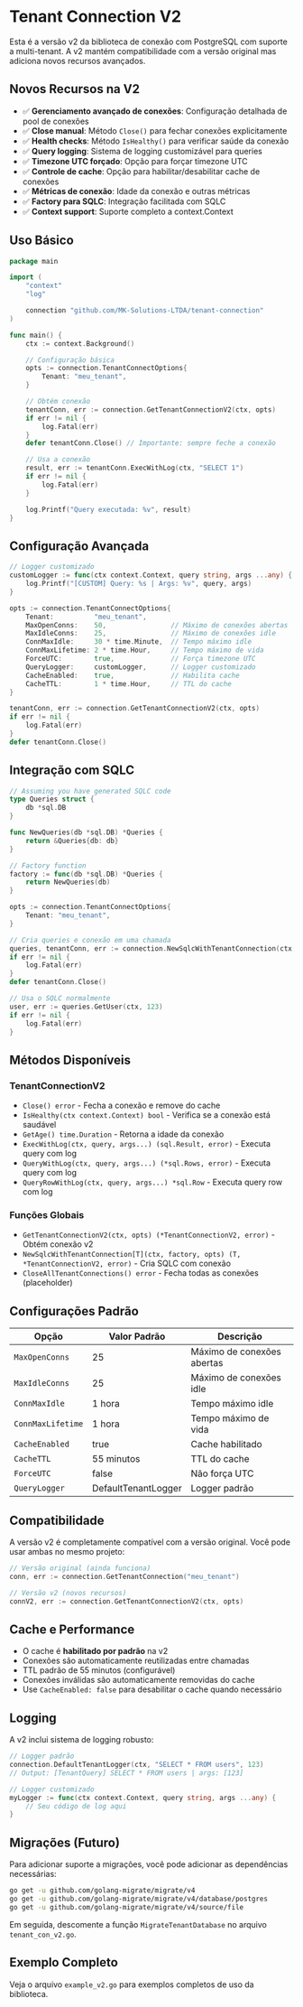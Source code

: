 # Tenant Connection V2

Esta é a versão v2 da biblioteca de conexão com PostgreSQL com suporte a multi-tenant. A v2 mantém compatibilidade com a versão original mas adiciona novos recursos avançados.

## Novos Recursos na V2

- ✅ **Gerenciamento avançado de conexões**: Configuração detalhada de pool de conexões
- ✅ **Close manual**: Método `Close()` para fechar conexões explicitamente
- ✅ **Health checks**: Método `IsHealthy()` para verificar saúde da conexão
- ✅ **Query logging**: Sistema de logging customizável para queries
- ✅ **Timezone UTC forçado**: Opção para forçar timezone UTC
- ✅ **Controle de cache**: Opção para habilitar/desabilitar cache de conexões
- ✅ **Métricas de conexão**: Idade da conexão e outras métricas
- ✅ **Factory para SQLC**: Integração facilitada com SQLC
- ✅ **Context support**: Suporte completo a context.Context

## Uso Básico

```go
package main

import (
    "context"
    "log"

    connection "github.com/MK-Solutions-LTDA/tenant-connection"
)

func main() {
    ctx := context.Background()

    // Configuração básica
    opts := connection.TenantConnectOptions{
        Tenant: "meu_tenant",
    }

    // Obtém conexão
    tenantConn, err := connection.GetTenantConnectionV2(ctx, opts)
    if err != nil {
        log.Fatal(err)
    }
    defer tenantConn.Close() // Importante: sempre feche a conexão

    // Usa a conexão
    result, err := tenantConn.ExecWithLog(ctx, "SELECT 1")
    if err != nil {
        log.Fatal(err)
    }

    log.Printf("Query executada: %v", result)
}
```

## Configuração Avançada

```go
// Logger customizado
customLogger := func(ctx context.Context, query string, args ...any) {
    log.Printf("[CUSTOM] Query: %s | Args: %v", query, args)
}

opts := connection.TenantConnectOptions{
    Tenant:          "meu_tenant",
    MaxOpenConns:    50,                // Máximo de conexões abertas
    MaxIdleConns:    25,                // Máximo de conexões idle
    ConnMaxIdle:     30 * time.Minute,  // Tempo máximo idle
    ConnMaxLifetime: 2 * time.Hour,     // Tempo máximo de vida
    ForceUTC:        true,              // Força timezone UTC
    QueryLogger:     customLogger,      // Logger customizado
    CacheEnabled:    true,              // Habilita cache
    CacheTTL:        1 * time.Hour,     // TTL do cache
}

tenantConn, err := connection.GetTenantConnectionV2(ctx, opts)
if err != nil {
    log.Fatal(err)
}
defer tenantConn.Close()
```

## Integração com SQLC

```go
// Assuming you have generated SQLC code
type Queries struct {
    db *sql.DB
}

func NewQueries(db *sql.DB) *Queries {
    return &Queries{db: db}
}

// Factory function
factory := func(db *sql.DB) *Queries {
    return NewQueries(db)
}

opts := connection.TenantConnectOptions{
    Tenant: "meu_tenant",
}

// Cria queries e conexão em uma chamada
queries, tenantConn, err := connection.NewSqlcWithTenantConnection(ctx, factory, opts)
if err != nil {
    log.Fatal(err)
}
defer tenantConn.Close()

// Usa o SQLC normalmente
user, err := queries.GetUser(ctx, 123)
if err != nil {
    log.Fatal(err)
}
```

## Métodos Disponíveis

### TenantConnectionV2

- `Close() error` - Fecha a conexão e remove do cache
- `IsHealthy(ctx context.Context) bool` - Verifica se a conexão está saudável
- `GetAge() time.Duration` - Retorna a idade da conexão
- `ExecWithLog(ctx, query, args...) (sql.Result, error)` - Executa query com log
- `QueryWithLog(ctx, query, args...) (*sql.Rows, error)` - Executa query com log
- `QueryRowWithLog(ctx, query, args...) *sql.Row` - Executa query row com log

### Funções Globais

- `GetTenantConnectionV2(ctx, opts) (*TenantConnectionV2, error)` - Obtém conexão v2
- `NewSqlcWithTenantConnection[T](ctx, factory, opts) (T, *TenantConnectionV2, error)` - Cria SQLC com conexão
- `CloseAllTenantConnections() error` - Fecha todas as conexões (placeholder)

## Configurações Padrão

| Opção             | Valor Padrão        | Descrição                  |
| ----------------- | ------------------- | -------------------------- |
| `MaxOpenConns`    | 25                  | Máximo de conexões abertas |
| `MaxIdleConns`    | 25                  | Máximo de conexões idle    |
| `ConnMaxIdle`     | 1 hora              | Tempo máximo idle          |
| `ConnMaxLifetime` | 1 hora              | Tempo máximo de vida       |
| `CacheEnabled`    | true                | Cache habilitado           |
| `CacheTTL`        | 55 minutos          | TTL do cache               |
| `ForceUTC`        | false               | Não força UTC              |
| `QueryLogger`     | DefaultTenantLogger | Logger padrão              |

## Compatibilidade

A versão v2 é completamente compatível com a versão original. Você pode usar ambas no mesmo projeto:

```go
// Versão original (ainda funciona)
conn, err := connection.GetTenantConnection("meu_tenant")

// Versão v2 (novos recursos)
connV2, err := connection.GetTenantConnectionV2(ctx, opts)
```

## Cache e Performance

- O cache é **habilitado por padrão** na v2
- Conexões são automaticamente reutilizadas entre chamadas
- TTL padrão de 55 minutos (configurável)
- Conexões inválidas são automaticamente removidas do cache
- Use `CacheEnabled: false` para desabilitar o cache quando necessário

## Logging

A v2 inclui sistema de logging robusto:

```go
// Logger padrão
connection.DefaultTenantLogger(ctx, "SELECT * FROM users", 123)
// Output: [TenantQuery] SELECT * FROM users | args: [123]

// Logger customizado
myLogger := func(ctx context.Context, query string, args ...any) {
    // Seu código de log aqui
}
```

## Migrações (Futuro)

Para adicionar suporte a migrações, você pode adicionar as dependências necessárias:

```bash
go get -u github.com/golang-migrate/migrate/v4
go get -u github.com/golang-migrate/migrate/v4/database/postgres
go get -u github.com/golang-migrate/migrate/v4/source/file
```

Em seguida, descomente a função `MigrateTenantDatabase` no arquivo `tenant_con_v2.go`.

## Exemplo Completo

Veja o arquivo `example_v2.go` para exemplos completos de uso da biblioteca.
